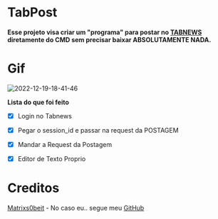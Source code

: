 # TabPost
**Esse projeto visa criar um "programa" para postar no [TABNEWS](https://www.tabnews.com.br) diretamente do CMD sem precisar baixar ABSOLUTAMENTE NADA.**

# Gif
![2022-12-19-18-41-46](https://user-images.githubusercontent.com/8114976/208530093-00fe8b86-fe39-4db4-920f-5945e45c4a16.gif)


**Lista do que foi feito**
- [x] Login no Tabnews
- [x] Pegar o session_id e passar na request da POSTAGEM
- [x] Mandar a Request da Postagem
- [x] Editor de Texto Proprio


# Creditos
[Matrixs0beit](/Matrixs0beit/) - No caso eu.. segue meu [GitHub](https://github.com/cybernerd007)
